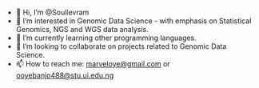 - 👋 Hi, I’m @Soullevram
- 👀 I’m interested in Genomic Data Science - with emphasis on Statistical Genomics, NGS and WGS data analysis.
- 🌱 I’m currently learning other programming languages.
- 💞️ I’m looking to collaborate on projects related to Genomic Data Science.
- 📫 How to reach me: marveloye@gmail.com or ooyebanjo488@stu.ui.edu.ng

<!---
Soullevram/Soullevram is a ✨ special ✨ repository because its `README.md` (this file) appears on your GitHub profile.
You can click the Preview link to take a look at your changes.
--->
